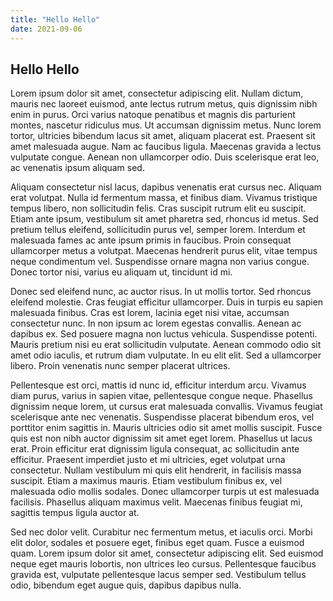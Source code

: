 ```yaml
---
title: "Hello Hello"
date: 2021-09-06
---
```


## Hello Hello

Lorem ipsum dolor sit amet, consectetur adipiscing elit. Nullam dictum, mauris nec laoreet euismod, ante lectus rutrum metus, quis dignissim nibh enim in purus. Orci varius natoque penatibus et magnis dis parturient montes, nascetur ridiculus mus. Ut accumsan dignissim metus. Nunc lorem tortor, ultricies bibendum lacus sit amet, aliquam placerat est. Praesent sit amet malesuada augue. Nam ac faucibus ligula. Maecenas gravida a lectus vulputate congue. Aenean non ullamcorper odio. Duis scelerisque erat leo, ac venenatis ipsum aliquam sed.

Aliquam consectetur nisl lacus, dapibus venenatis erat cursus nec. Aliquam erat volutpat. Nulla id fermentum massa, et finibus diam. Vivamus tristique tempus libero, non sollicitudin felis. Cras suscipit rutrum elit eu suscipit. Etiam ante ipsum, vestibulum sit amet pharetra sed, rhoncus id metus. Sed pretium tellus eleifend, sollicitudin purus vel, semper lorem. Interdum et malesuada fames ac ante ipsum primis in faucibus. Proin consequat ullamcorper metus a volutpat. Maecenas hendrerit purus elit, vitae tempus neque condimentum vel. Suspendisse ornare magna non varius congue. Donec tortor nisi, varius eu aliquam ut, tincidunt id mi.

Donec sed eleifend nunc, ac auctor risus. In ut mollis tortor. Sed rhoncus eleifend molestie. Cras feugiat efficitur ullamcorper. Duis in turpis eu sapien malesuada finibus. Cras est lorem, lacinia eget nisi vitae, accumsan consectetur nunc. In non ipsum ac lorem egestas convallis. Aenean ac dapibus ex. Sed posuere magna non luctus vehicula. Suspendisse potenti. Mauris pretium nisi eu erat sollicitudin vulputate. Aenean commodo odio sit amet odio iaculis, et rutrum diam vulputate. In eu elit elit. Sed a ullamcorper libero. Proin venenatis nunc semper placerat ultrices.

Pellentesque est orci, mattis id nunc id, efficitur interdum arcu. Vivamus diam purus, varius in sapien vitae, pellentesque congue neque. Phasellus dignissim neque lorem, ut cursus erat malesuada convallis. Vivamus feugiat scelerisque ante nec venenatis. Suspendisse placerat bibendum eros, vel porttitor enim sagittis in. Mauris ultricies odio sit amet mollis suscipit. Fusce quis est non nibh auctor dignissim sit amet eget lorem. Phasellus ut lacus erat. Proin efficitur erat dignissim ligula consequat, ac sollicitudin ante efficitur. Praesent imperdiet justo et mi ultricies, eget volutpat urna consectetur. Nullam vestibulum mi quis elit hendrerit, in facilisis massa suscipit. Etiam a maximus mauris. Etiam vestibulum finibus ex, vel malesuada odio mollis sodales. Donec ullamcorper turpis ut est malesuada facilisis. Phasellus aliquam maximus velit. Maecenas finibus feugiat mi, sagittis tempus ligula auctor at.

Sed nec dolor velit. Curabitur nec fermentum metus, et iaculis orci. Morbi elit dolor, sodales et posuere eget, finibus eget quam. Fusce a euismod quam. Lorem ipsum dolor sit amet, consectetur adipiscing elit. Sed euismod neque eget mauris lobortis, non ultrices leo cursus. Pellentesque faucibus gravida est, vulputate pellentesque lacus semper sed. Vestibulum tellus odio, bibendum eget augue quis, dapibus dapibus nulla.
